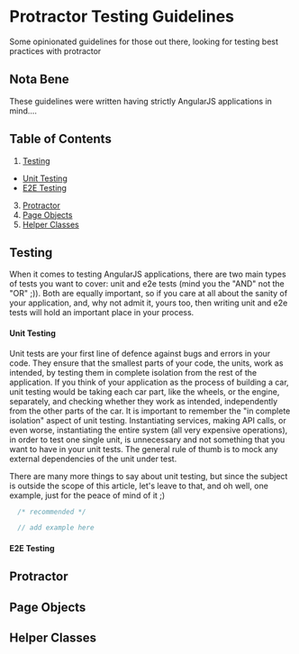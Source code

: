 Protractor Testing Guidelines
============================

Some opinionated guidelines for those out there, looking for testing best practices with protractor

## Nota Bene
These guidelines were written having strictly AngularJS applications in mind....


## Table of Contents

1. [Testing](#testing)
  * [Unit Testing](#unit-testing)
  * [E2E Testing](#e2e-testing)
3. [Protractor](#protractor)
4. [Page Objects](#page-objects)
5. [Helper Classes](#helper-classes)

## Testing

When it comes to testing AngularJS applications, there are two main types of tests you want to cover: unit and e2e
tests (mind you the "AND" not the "OR" ;)). Both are equally important, so if you care at all about the sanity of your
application, and, why not admit it, yours too, then writing unit and e2e tests will hold an important place in your
process.

#### Unit Testing

Unit tests are your first line of defence against bugs and errors in your code. They ensure that the smallest parts
of your code, the units, work as intended, by testing them in complete isolation from the rest of the application. If you
think of your application as the process of building a car, unit testing would be taking each car part, like the wheels,
or the engine, separately, and checking whether they work as intended, independently from the other parts of the car. It
is important to remember the "in complete isolation" aspect of unit testing. Instantiating services, making API calls,
or even worse, instantiating the entire system (all very expensive operations), in order to test one single
unit, is unnecessary and not something that you want to have in your unit tests. The general rule of thumb is to mock
any external dependencies of the unit under test.

There are many more things to say about unit testing, but since the subject is outside the scope of this article, let's
leave to that, and oh well, one example, just for the peace of mind of it ;)

```javascript
  /* recommended */

  // add example here
```

#### E2E Testing

## Protractor

## Page Objects

## Helper Classes
